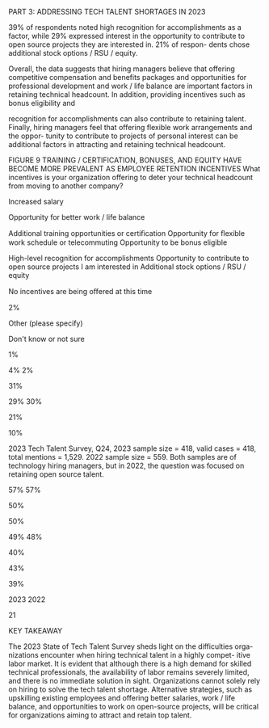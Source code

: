 PART 3: ADDRESSING TECH TALENT SHORTAGES IN 2023


39% of respondents noted high recognition for 
accomplishments as a factor, while 29% expressed 
interest in the opportunity to contribute to open 
source projects they are interested in. 21% of respon-
dents chose additional stock options / RSU / equity.


Overall, the data suggests that hiring managers 
believe that offering competitive compensation and 
benefits packages and opportunities for professional 
development and work / life balance are important 
factors in retaining technical headcount. In addition, 
providing incentives such as bonus eligibility and 


recognition for accomplishments can also contribute 
to retaining talent. Finally, hiring managers feel that 
offering flexible work arrangements and the oppor-
tunity to contribute to projects of personal interest 
can be additional factors in attracting and retaining 
technical headcount.


FIGURE 9 
TRAINING / CERTIFICATION, BONUSES, AND EQUITY HAVE BECOME 
MORE PREVALENT AS EMPLOYEE RETENTION INCENTIVES
What incentives is your organization offering to deter your 
technical headcount from moving to another company? 


Increased salary


Opportunity for better work / life balance


Additional training opportunities or certiﬁcation
Opportunity for ﬂexible work
schedule or telecommuting
Opportunity to be bonus eligible


High-level recognition for accomplishments
Opportunity to contribute to open
source projects I am interested in
Additional stock options / RSU / equity


No incentives are being oﬀered at this time


2%


Other (please specify)


Don't know or not sure


1%


4%
2%


31%


29%
30%


21%


10%


2023 Tech Talent Survey, Q24, 2023 sample size = 418, valid cases = 418, total mentions = 1,529.
2022 sample size = 559. Both samples are of technology hiring managers, but in 
2022, the question was focused on retaining open source talent.


57%
57%


50%


50%


49%
48%


40%


43%


39%


2023
2022


 21


KEY TAKEAWAY


The 2023 State of Tech Talent Survey 
sheds light on the difficulties orga-
nizations encounter when hiring 
technical talent in a highly compet-
itive labor market. It is evident that 
although there is a high demand for 
skilled technical professionals, the 
availability of labor remains severely 
limited, and there is no immediate 
solution in sight. Organizations cannot 
solely rely on hiring to solve the tech 
talent shortage. Alternative strategies, 
such as upskilling existing employees 
and offering better salaries, work / life 
balance, and opportunities to work on 
open-source projects, will be critical 
for organizations aiming to attract and 
retain top talent.


